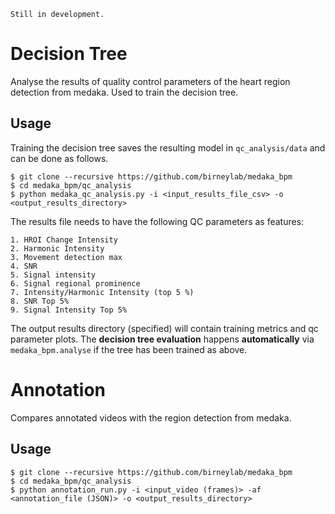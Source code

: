 ```Still in development.```

# Decision Tree
Analyse the results of quality control parameters of the heart region detection from medaka. Used to train the decision tree.

## Usage
Training the decision tree saves the resulting model in 
`qc_analysis/data` and can be done as follows.

```
$ git clone --recursive https://github.com/birneylab/medaka_bpm
$ cd medaka_bpm/qc_analysis
$ python medaka_qc_analysis.py -i <input_results_file_csv> -o <output_results_directory>
```

The results file needs to have the following QC parameters as features:

	1. HROI Change Intensity
	2. Harmonic Intensity
	3. Movement detection max
	4. SNR
	5. Signal intensity
	6. Signal regional prominence
	7. Intensity/Harmonic Intensity (top 5 %)
	8. SNR Top 5%
	9. Signal Intensity Top 5%

The output results directory (specified) will contain training metrics and qc parameter plots. The **decision tree evaluation** happens **automatically** via `medaka_bpm.analyse` if the tree has been trained as above.

# Annotation
Compares annotated videos with the region detection from medaka.

## Usage

```
$ git clone --recursive https://github.com/birneylab/medaka_bpm
$ cd medaka_bpm/qc_analysis
$ python annotation_run.py -i <input_video (frames)> -af <annotation_file (JSON)> -o <output_results_directory>
```
